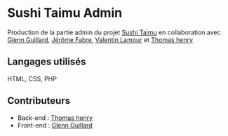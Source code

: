 
# Sushi Taimu Admin

Production de la partie admin du projet [Sushi Taimu](https://github.com/Glenn-Guillard-MMI/Sushi-Taimu) en collaboration avec [Glenn Guillard](https://www.linkedin.com/in/glenn-guillard-08204724a/), [Jérôme Fabre](https://www.linkedin.com/in/j%C3%A9r%C3%B4me-fabre-057b23257/), [Valentin Lamour](https://www.linkedin.com/in/valentin-lamour-732488252/) et [Thomas henry](https://www.linkedin.com/in/thomas-henry-8a9652256/)

## Langages utilisés

HTML, CSS, PHP


## Contributeurs

- Back-end : [Thomas henry](https://github.com/S4m0htTT)
- Front-end : [Glenn Guillard](https://github.com/Glenn-Guillard-MMI)
